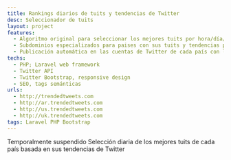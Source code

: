 ```yaml
---
title: Rankings diarios de tuits y tendencias de Twitter
desc: Seleccionador de tuits
layout: project
features:
  - Algoritmo original para seleccionar los mejores tuits por hora/día/semana/mes.
  - Subdominios especializados para paises con sus tuits y tendencias propias en uno de sus idiomas oficiales.
  - Publicación automática en las cuentas de Twitter de cada país con lo mejor del momento.
techs:
  - PHP; Laravel web framework
  - Twitter API
  - Twitter Bootstrap, responsive design
  - SEO, tags semánticas
urls:
  - http://trendedtweets.com
  - http://ar.trendedtweets.com
  - http://us.trendedtweets.com
  - http://uk.trendedtweets.com
tags: Laravel PHP Bootstrap
---
```


<span class="label label-danger">Temporalmente suspendido</span> Selección diaria de los mejores tuits de cada país basada en sus tendencias de Twitter
